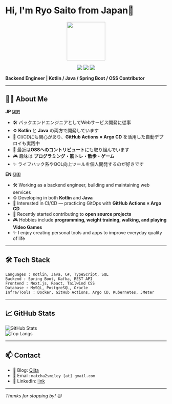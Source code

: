 # Hi, I'm Ryo Saito from Japan👋

<p align="center">
  <img src="https://github.com/matcha2smiley.png" width="120" />
</p>

<p align="center">
  <img src="https://img.shields.io/badge/Kotlin-7F52FF?logo=kotlin&logoColor=white" />
  <img src="https://img.shields.io/badge/Java-007396?logo=java&logoColor=white" />
  <img src="https://img.shields.io/badge/SpringBoot-6DB33F?logo=springboot&logoColor=white" />
</p>

**Backend Engineer | Kotlin / Java / Spring Boot / OSS Contributor**

---

## 🧑‍💻 About Me

**JP 🇯🇵**  
- 🛠 バックエンドエンジニアとしてWebサービス開発に従事  
- ⚙️ **Kotlin** と **Java** の両方で開発しています  
- 🧪 CI/CDにも関心があり、**GitHub Actions × Argo CD** を活用した自動デプロイも実践中  
- 🌱 最近は**OSSへのコントリビュート**にも取り組んでいます  
- 🎮 趣味は **プログラミング・筋トレ・散歩・ゲーム**  
- ✨ ライフハック系やQOL向上ツールを個人開発するのが好きです  

**EN 🇺🇸**  
- 🛠 Working as a backend engineer, building and maintaining web services  
- ⚙️ Developing in both **Kotlin** and **Java**  
- 🧪 Interested in CI/CD — practicing GitOps with **GitHub Actions × Argo CD**  
- 🌱 Recently started contributing to **open source projects**  
- 🎮 Hobbies include **programming, weight training, walking, and playing Video Games**  
- ✨ I enjoy creating personal tools and apps to improve everyday quality of life

---

## 🛠 Tech Stack

```
Languages : Kotlin, Java, C#, TypeScript, SQL
Backend : Spring Boot, Kafka, REST API
Frontend : Next.js, React, Tailwind CSS
Database : MySQL, PostgreSQL, Oracle
Infra/Tools : Docker, GitHub Actions, Argo CD, Kubernetes, JMeter
```


---

## 📈 GitHub Stats

![GitHub Stats](https://github-readme-stats.vercel.app/api?username=matcha2smiley&show_icons=true&theme=tokyonight)  
![Top Langs](https://github-readme-stats.vercel.app/api/top-langs/?username=matcha2smiley&layout=compact&theme=tokyonight)

---

## 📫 Contact

- 📝 Blog: [Qiita](https://qiita.com/greentea2smiley)  
- 📮 Email: `matcha2smiley [at] gmail.com`  
- 💼 LinkedIn: [link](https://www.linkedin.com/in/%E4%BA%AE-%E9%BD%8B%E8%97%A4-907378253)

---

_Thanks for stopping by! 😊_
